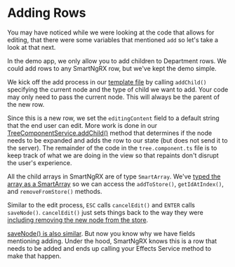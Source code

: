 # Adding Rows

You may have noticed while we were looking at the code that allows for editing, that there were some variables that mentioned `add` so let's take a look at that next.

In the demo app, we only allow you to add children to Department rows. We could add rows to any SmartNgRX row, but we've kept the demo simple.

We kick off the add process in our [template file](https://github.com/DaveMBush/SmartNgRX/blob/main/apps/demo-ngrx-signals/src/app/shared/components/tree/tree.component.html#L114-L125) by calling `addChild()` specifying the current node and the type of child we want to add. Your code may only need to pass the current node. This will always be the parent of the new row.

Since this is a new row, we set the `editingContent` field to a default string that the end user can edit. More work is done in our [TreeComponentService.addChild()](https://github.com/DaveMBush/SmartNgRX/blob/main/apps/demo-ngrx-signals/src/app/shared/components/tree/tree-component.service.ts#L112-L124) method that determines if the node needs to be expanded and adds the row to our state (but does not send it to the server). The remainder of the code in the `tree.component.ts` file is to keep track of what we are doing in the view so that repaints don't disrupt the user's experience.

All the child arrays in SmartNgRX are of type `SmartArray`. We've [typed the array as a SmartArray](https://github.com/DaveMBush/SmartNgRX/blob/main/apps/demo-ngrx-signals/src/app/shared/components/tree/common-source-node.interface.ts#L10) so we can access the `addToStore()`, `getIdAtIndex()`, and `removeFromStore()` methods.

Similar to the edit process, `ESC` calls `cancelEdit()` and `ENTER` calls `saveNode()`. `cancelEdit()` just sets things back to the way they were [including removing the new node from the store](https://github.com/DaveMBush/SmartNgRX/blob/main/apps/demo-ngrx-signals/src/app/shared/components/tree/tree-component.service.ts#L147-L149).

[saveNode() is also similar](https://github.com/DaveMBush/SmartNgRX/blob/main/apps/demo-ngrx-signals/src/app/shared/components/tree/tree.component.ts#L139-L148). But now you know why we have fields mentioning adding. Under the hood, SmartNgRX knows this is a row that needs to be added and ends up calling your Effects Service method to make that happen.
